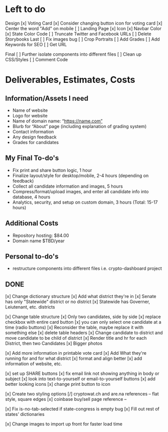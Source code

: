 # Left to do
Design
[x] Voting Card
[x] Consider changing button icon for voting card
[x] Center the word "Add" on mobile
[ ] Landing Page
[x] Icon
[x] Navbar Color
[x] State Color
Code
[ ] Truncate Twitter and Facebook URLs
[ ] Delete Storybooks
Last
[ ] Fix images bug
[ ] Crop Portraits
[ ] Add Grades
[ ] Add Keywords for SEO
[ ] Get URL

Final
[ ] Further isolate components into different files
[ ] Clean up CSS/Styles
[ ] Comment Code



# Deliverables, Estimates, Costs

## Information/Assets I need
- Name of website
- Logo for website
- Name of domain name: “https://name.com”
- Blurb for “About” page (including explanation of grading system)
- Contact information
- Any design feedback
- Grades for candidates

## My Final To-do's
- Fix print and share button logic, 1 hour
- Finalize layout/style for desktop/mobile, 2-4 hours (depending on feedback)
- Collect all candidate information and images, 5 hours
- Compress/format/upload images, and enter all candidate info into database, 4 hours
- Analytics, security, and setup on custom domain, 3 hours
(Total: 15-17 hours)

## Additional Costs
- Repository hosting: $84.00
- Domain name $TBD/year

## Personal to-do's
- restructure components into different files  i.e. crypto-dashboard project




## DONE
[x] Change dictionary structure
	[x] Add what district they're in
	[x] Senate has only "Statewide" district or no district 
	[x] Statewide has Governer, Leiutenant, etc. districts 

[x] Change table structure
	[x] Only two candidates, side by side 
	[x] replace checkbox with entire card button
	[x] you can only select one candidate at a time (radio buttons)
	[x] Reconsider the table, maybe replace it with something else
	[x] delete table headers
	[x] Change candidate to district and move candidate to be child of district
	[x] Render title and hr for each District, then two Candidates
	[x] Bigger photos

[x] Add more information in printable vote card
	[x] Add What they're running for and for what district
	[x] format and align better
	[x] add information of website, etc.

[x] set up SHARE buttons
	[x] fix email link not showing anything in body or subject
 	[x] look into text-to-yourself or email-to-yourself buttons
	[x] add better looking icons
	[x] change print button to icon

[x] Create two styling options
	[/] cryptowat.ch and are.na references – flat style, square edges
	[x] coinbase buy/sell page reference – 


[x] Fix is-no-tab-selected if state-congress is empty bug
[x] Fill out rest of states' dictionaries


[x] Change images to import up front for faster load time
